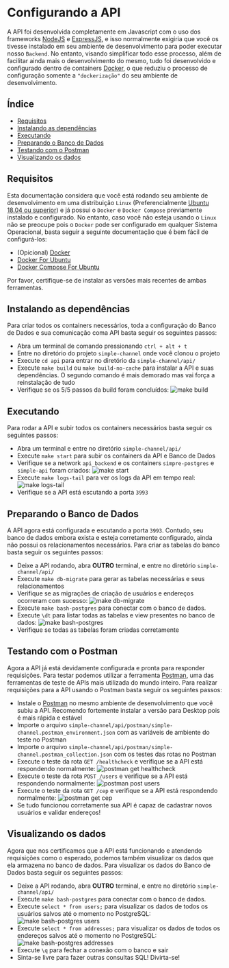 # Configurando a API

A API foi desenvolvida completamente em Javascript com o uso dos frameworks [NodeJS](https://nodejs.org/en/) e [ExpressJS](https://expressjs.com/pt-br/), e isso normalmente exigiria que você os tivesse instalado em seu ambiente de desenvolvimento para poder executar nosso `Backend`. No entanto, visando simplificar todo esse processo, além de facilitar ainda mais o desenvolvimento do mesmo, tudo foi desenvolvido e configurado dentro de containers [Docker](https://www.docker.com/), o que reduziu o processo de configuração somente a `"dockerização"` do seu ambiente de desenvolvimento.

## Índice

* [Requisitos](#requisitos)
* [Instalando as dependências](#instalando-as-dependências)
* [Executando](#executando)
* [Preparando o Banco de Dados](#preparando-o-banco-de-dados)
* [Testando com o Postman](#testando-com-o-postman)
* [Visualizando os dados](#visualizando-os-dados)

## Requisitos

Esta documentação considera que você está rodando seu ambiente de desenvolvimento em uma distribuição `Linux` (Preferencialmente [Ubuntu 18.04 ou superior](https://ubuntu.com/download/desktop)) e já possui o `Docker` e `Docker Compose` previamente instalado e configurado. No entanto, caso você não esteja usando o `Linux` não se preocupe pois o `Docker` pode ser configurado em qualquer Sistema Operacional, basta seguir a seguinte documentação que é bem fácil de configurá-los:

* (Opicional) [Docker](https://www.docker.com/get-started)
* [Docker For Ubuntu](https://docs.docker.com/engine/install/ubuntu/)
* [Docker Compose For Ubuntu](https://docs.docker.com/compose/install/)

Por favor, certifique-se de instalar as versões mais recentes de ambas ferramentas.

## Instalando as dependências

Para criar todos os containers necessários, toda a configuração do Banco de Dados e sua comunicação coma API basta seguir os seguintes passos:

* Abra um terminal de comando pressionando `ctrl + alt + t`
* Entre no diretório do projeto `simple-channel` onde você clonou o projeto
* Execute `cd api` para entrar no diretório da `simple-channel/api/`
* Execute `make build` ou `make build-no-cache` para instalar a API e suas dependências. O segundo comando é mais demorado mas vai força a reinstalação de tudo
* Verifique se os 5/5 passos da build foram concluídos:
![make build](./images/api-make-build.png)

## Executando

Para rodar a API e subir todos os containers necessários basta seguir os seguintes passos:

* Abra um terminal e entre no diretório `simple-channel/api/`
* Execute `make start` para subir os containers da API e Banco de Dados
* Verifique se a network `api_backend` e os containers `simpre-postgres` e `simple-api` foram criados:
![make start](./images/api-make-start.png)
* Execute `make logs-tail` para ver os logs da API em tempo real:
![make logs-tail](./images/api-make-logs-tail.png)
* Verifique se a API está escutando a porta `3993`

## Preparando o Banco de Dados

A API agora está configurada e escutando a porta `3993`. Contudo, seu banco de dados embora exista e esteja corretamente configurado, ainda não possui os relacionamentos necessários. Para criar as tabelas do banco basta seguir os seguintes passos:

* Deixe a API rodando, abra **OUTRO** terminal, e entre no diretório `simple-channel/api/`
* Execute `make db-migrate` para gerar as tabelas necessárias e seus relacionamentos
* Verifique se as migrações de criação de usuários e endereços ocorreram com sucesso:
![make db-migrate](./images/api-make-db-migrate.png)
* Execute `make bash-postgres` para conectar com o banco de dados.
* Execute `\dt` para listar todas as tabelas e view presentes no banco de dados:
![make bash-postgres](./images/api-make-bash-postgres.png)
* Verifique se todas as tabelas foram criadas corretamente

## Testando com o Postman

Agora a API já está devidamente configurada e pronta para responder requisições. Para testar podemos utilizar a ferramenta [Postman](https://www.postman.com/), uma das ferramentas de teste de APIs mais utilizada do mundo inteiro. Para realizar requisições para a API usando o Postman basta seguir os seguintes passos:

* Instale o [Postman](https://www.postman.com/) no mesmo ambiente de desenvolvimento que você subiu a API. Recomendo fortemente instalar a versão para Desktop pois é mais rápida e estável
* Importe o arquivo `simple-channel/api/postman/simple-channel.postman_environment.json` com as variáveis de ambiente do teste no Postman
* Importe o arquivo `simple-channel/api/postman/simple-channel.postman_collection.json` com os testes das rotas no Postman
* Execute o teste da rota `GET /healthcheck` e verifique se a API está respondendo normalmente:
![postman get healthcheck](./images/api-postman-get-healthcheck.png)
* Execute o teste da rota `POST /users` e verifique se a API está respondendo normalmente:
![postman post users](./images/api-postman-post-users.png)
* Execute o teste da rota `GET /cep` e verifique se a API está respondendo normalmente:
![postman get cep](./images/api-postman-get-cep.png)
* Se tudo funcionou corretamente sua API é capaz de cadastrar novos usuários e validar endereços!

## Visualizando os dados

Agora que nos certificamos que a API está funcionando e atendendo requisições como o esperado, podemos também visualizar os dados que ela armazena no banco de dados. Para visualizar os dados do Banco de Dados basta seguir os seguintes passos:

* Deixe a API rodando, abra **OUTRO** terminal, e entre no diretório `simple-channel/api/`
* Execute `make bash-postgres` para conectar com o banco de dados.
* Execute `select * from users;` para visualizar os dados de todos os usuários salvos até o momento no PostgreSQL:
![make bash-postgres users](./images/api-make-bash-postfres-select-users.png)
* Execute `select * from addresses;` para visualizar os dados de todos os endereços salvos até o momento no PostgreSQL:
![make bash-postgres addresses](./images/api-make-bash-postfres-select-addresses.png)
* Execute `\q` para fechar a conexão com o banco e sair
* Sinta-se livre para fazer outras consultas SQL! Divirta-se!